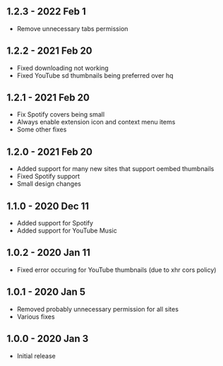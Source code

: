 ## 1.2.3 - 2022 Feb 1
- Remove unnecessary tabs permission

## 1.2.2 - 2021 Feb 20
- Fixed downloading not working
- Fixed YouTube sd thumbnails being preferred over hq

## 1.2.1 - 2021 Feb 20
- Fix Spotify covers being small
- Always enable extension icon and context menu items
- Some other fixes

## 1.2.0 - 2021 Feb 20
- Added support for many new sites that support oembed thumbnails
- Fixed Spotify support
- Small design changes

## 1.1.0 - 2020 Dec 11
- Added support for Spotify
- Added support for YouTube Music

## 1.0.2 - 2020 Jan 11
- Fixed error occuring for YouTube thumbnails (due to xhr cors policy)

## 1.0.1 - 2020 Jan 5
- Removed probably unnecessary permission for all sites
- Various fixes

## 1.0.0 - 2020 Jan 3
- Initial release
